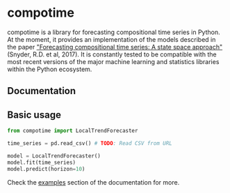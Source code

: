 # compotime

compotime is a library for forecasting compositional time series in Python. At the moment, it provides an implementation of the models described in the paper ["Forecasting compositional time series: A state space approach"](https://isidl.com/wp-content/uploads/2017/06/E4001-ISIDL.pdf) (Snyder, R.D. et al, 2017). It is constantly tested to be compatible with the most recent versions of the major machine learning and statistics libraries within the Python ecosystem.

## Documentation

## Basic usage

```python
from compotime import LocalTrendForecaster

time_series = pd.read_csv() # TODO: Read CSV from URL

model = LocalTrendForecaster()
model.fit(time_series)
model.predict(horizon=10)
```

Check the [examples]() section of the documentation for more.

